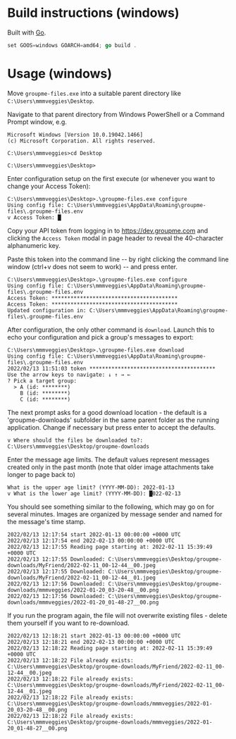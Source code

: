 # Build instructions (windows)
Built with [Go](https://go.dev/).

```go
set GOOS=windows GOARCH=amd64; go build .
```

# Usage (windows)

Move `groupme-files.exe` into a suitable parent directory like `C:\Users\mmmveggies\Desktop`.

Navigate to that parent directory from Windows PowerShell or a Command Prompt window, e.g.
```
Microsoft Windows [Version 10.0.19042.1466]
(c) Microsoft Corporation. All rights reserved.

C:\Users\mmmveggies>cd Desktop

C:\Users\mmmveggies\Desktop>
```

Enter configuration setup on the first execute (or whenever you want to change your Access Token):
```
C:\Users\mmmveggies\Desktop>.\groupme-files.exe configure
Using config file: C:\Users\mmmveggies\AppData\Roaming\groupme-files\.groupme-files.env
v Access Token: █
```

Copy your API token from logging in to https://dev.groupme.com and clicking the `Access Token` modal in page header to reveal the 40-character alphanumeric key.

Paste this token into the command line -- by right clicking the command line window (ctrl+v does not seem to work) -- and press enter.
```
C:\Users\mmmveggies\Desktop>.\groupme-files.exe configure
Using config file: C:\Users\mmmveggies\AppData\Roaming\groupme-files\.groupme-files.env
Access Token: ****************************************
Access Token: ****************************************
Updated configuration in: C:\Users\mmmveggies\AppData\Roaming\groupme-files\.groupme-files.env
```

After configuration, the only other command is `download`.
Launch this to echo your configuration and pick a group's messages to export:
```
C:\Users\mmmveggies\Desktop>.\groupme-files.exe download
Using config file: C:\Users\mmmveggies\AppData\Roaming\groupme-files\.groupme-files.env
2022/02/13 11:51:03 token ****************************************
Use the arrow keys to navigate: ↓ ↑ → ←
? Pick a target group:
  > A (id: ********)
    B (id: ********)
    C (id: ********)
```

The next prompt asks for a good download location - the default is a 'groupme-downloads' subfolder in the same parent folder as the running application. Change if necessary but press enter to accept the defaults.
```
v Where should the files be downloaded to?: C:\Users\mmmveggies\Desktop/groupme-downloads
```

Enter the message age limits. The default values represent messages created only in the past month (note that older image attachments take longer to page back to)
```
What is the upper age limit? (YYYY-MM-DD): 2022-01-13
v What is the lower age limit? (YYYY-MM-DD): █022-02-13
```

You should see something similar to the following, which may go on for several minutes. Images are organized by message sender and named for the message's time stamp.
```
2022/02/13 12:17:54 start 2022-01-13 00:00:00 +0000 UTC
2022/02/13 12:17:54 end 2022-02-13 00:00:00 +0000 UTC
2022/02/13 12:17:55 Reading page starting at: 2022-02-11 15:39:49 +0000 UTC
2022/02/13 12:17:55 Downloaded: C:\Users\mmmveggies\Desktop/groupme-downloads/MyFriend/2022-02-11_00-12-44__00.jpeg
2022/02/13 12:17:55 Downloaded: C:\Users\mmmveggies\Desktop/groupme-downloads/MyFriend/2022-02-11_00-12-44__01.jpeg
2022/02/13 12:17:56 Downloaded: C:\Users\mmmveggies\Desktop/groupme-downloads/mmmveggies/2022-01-20_03-20-48__00.png
2022/02/13 12:17:56 Downloaded: C:\Users\mmmveggies\Desktop/groupme-downloads/mmmveggies/2022-01-20_01-48-27__00.png
```

If you run the program again, the file will not overwrite existing files - delete them yourself if you want to re-download.
```
2022/02/13 12:18:21 start 2022-01-13 00:00:00 +0000 UTC
2022/02/13 12:18:21 end 2022-02-13 00:00:00 +0000 UTC
2022/02/13 12:18:22 Reading page starting at: 2022-02-11 15:39:49 +0000 UTC
2022/02/13 12:18:22 File already exists: C:\Users\mmmveggies\Desktop/groupme-downloads/MyFriend/2022-02-11_00-12-44__00.jpeg
2022/02/13 12:18:22 File already exists: C:\Users\mmmveggies\Desktop/groupme-downloads/MyFriend/2022-02-11_00-12-44__01.jpeg
2022/02/13 12:18:22 File already exists: C:\Users\mmmveggies\Desktop/groupme-downloads/mmmveggies/2022-01-20_03-20-48__00.png
2022/02/13 12:18:22 File already exists: C:\Users\mmmveggies\Desktop/groupme-downloads/mmmveggies/2022-01-20_01-48-27__00.png
```